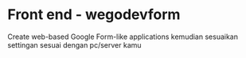# Front end - wegodevform

Create web-based Google Form-like applications kemudian sesuaikan settingan sesuai dengan pc/server kamu

